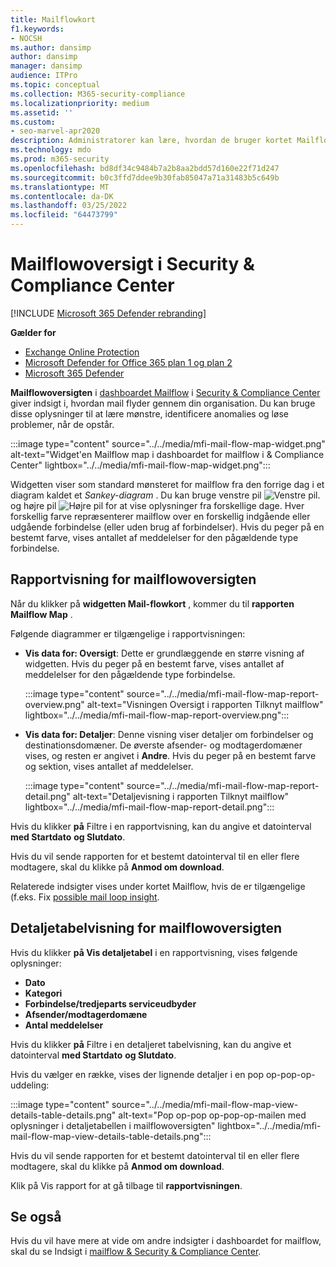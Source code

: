 ```yaml
---
title: Mailflowkort
f1.keywords:
- NOCSH
ms.author: dansimp
author: dansimp
manager: dansimp
audience: ITPro
ms.topic: conceptual
ms.collection: M365-security-compliance
ms.localizationpriority: medium
ms.assetid: ''
ms.custom:
- seo-marvel-apr2020
description: Administratorer kan lære, hvordan de bruger kortet Mailflow i dashboardet Mailflow i Security & Compliance Center til at visualisere og registrere, hvordan mailflows til og fra deres organisation over forbindelser og uden brug af forbindelser.
ms.technology: mdo
ms.prod: m365-security
ms.openlocfilehash: bd8df34c9484b7a2b8aa2bdd57d160e22f71d247
ms.sourcegitcommit: b0c3ffd7ddee9b30fab85047a71a31483b5c649b
ms.translationtype: MT
ms.contentlocale: da-DK
ms.lasthandoff: 03/25/2022
ms.locfileid: "64473799"
---
```

# <a name="mail-flow-map-in-the-security--compliance-center"></a>Mailflowoversigt i Security & Compliance Center

[!INCLUDE [Microsoft 365 Defender rebranding](../includes/microsoft-defender-for-office.md)]

**Gælder for**
- [Exchange Online Protection](exchange-online-protection-overview.md)
- [Microsoft Defender for Office 365 plan 1 og plan 2](defender-for-office-365.md)
- [Microsoft 365 Defender](../defender/microsoft-365-defender.md)

**Mailflowoversigten** i [dashboardet Mailflow](mail-flow-insights-v2.md) i [Security & Compliance Center](https://protection.office.com) giver indsigt i, hvordan mail flyder gennem din organisation. Du kan bruge disse oplysninger til at lære mønstre, identificere anomalies og løse problemer, når de opstår.

:::image type="content" source="../../media/mfi-mail-flow-map-widget.png" alt-text="Widget'en Mailflow map i dashboardet for mailflow i & Compliance Center" lightbox="../../media/mfi-mail-flow-map-widget.png":::

Widgetten viser som standard mønsteret for mailflow fra den forrige dag i et diagram kaldet et *Sankey-diagram* . Du kan bruge venstre pil ![Venstre pil.](../../media/scc-left-arrow.png) og højre pil ![Højre pil for](../../media/scc-right-arrow.png) at vise oplysninger fra forskellige dage. Hver forskellig farve repræsenterer mailflow over en forskellig indgående eller udgående forbindelse (eller uden brug af forbindelser). Hvis du peger på en bestemt farve, vises antallet af meddelelser for den pågældende type forbindelse.

## <a name="report-view-for-the-mail-flow-map"></a>Rapportvisning for mailflowoversigten

Når du klikker på **widgetten Mail-flowkort** , kommer du til **rapporten Mailflow Map** .

Følgende diagrammer er tilgængelige i rapportvisningen:

- **Vis data for: Oversigt**: Dette er grundlæggende en større visning af widgetten. Hvis du peger på en bestemt farve, vises antallet af meddelelser for den pågældende type forbindelse.

    :::image type="content" source="../../media/mfi-mail-flow-map-report-overview.png" alt-text="Visningen Oversigt i rapporten Tilknyt mailflow" lightbox="../../media/mfi-mail-flow-map-report-overview.png":::

- **Vis data for: Detaljer**: Denne visning viser detaljer om forbindelser og destinationsdomæner. De øverste afsender- og modtagerdomæner vises, og resten er angivet i **Andre**. Hvis du peger på en bestemt farve og sektion, vises antallet af meddelelser.

    :::image type="content" source="../../media/mfi-mail-flow-map-report-detail.png" alt-text="Detaljevisning i rapporten Tilknyt mailflow" lightbox="../../media/mfi-mail-flow-map-report-detail.png":::

Hvis du klikker **på** Filtre i en rapportvisning, kan du angive et datointerval **med Startdato** **og Slutdato**.

Hvis du vil sende rapporten for et bestemt datointerval til en eller flere modtagere, skal du klikke på **Anmod om download**.

Relaterede indsigter vises under kortet Mailflow, hvis de er tilgængelige (f.eks. Fix [possible mail loop insight](mfi-mail-loop-insight.md).

## <a name="details-table-view-for-the-mail-flow-map"></a>Detaljetabelvisning for mailflowoversigten

Hvis du klikker **på Vis detaljetabel** i en rapportvisning, vises følgende oplysninger:

- **Dato**
- **Kategori**
- **Forbindelse/tredjeparts serviceudbyder**
- **Afsender/modtagerdomæne**
- **Antal meddelelser**

Hvis du klikker **på** Filtre i en detaljeret tabelvisning, kan du angive et datointerval **med Startdato** **og Slutdato**.

Hvis du vælger en række, vises der lignende detaljer i en pop op-pop-op-uddeling:

:::image type="content" source="../../media/mfi-mail-flow-map-view-details-table-details.png" alt-text="Pop op-pop op-pop-op-mailen med oplysninger i detaljetabellen i mailflowoversigten" lightbox="../../media/mfi-mail-flow-map-view-details-table-details.png":::

Hvis du vil sende rapporten for et bestemt datointerval til en eller flere modtagere, skal du klikke på **Anmod om download**.

Klik på Vis rapport for at gå tilbage til **rapportvisningen**.

## <a name="see-also"></a>Se også

Hvis du vil have mere at vide om andre indsigter i dashboardet for mailflow, skal du se Indsigt i [mailflow & Security & Compliance Center](mail-flow-insights-v2.md).
